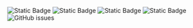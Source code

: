 ![Static Badge](https://img.shields.io/badge/blacklists-60-000000) ![Static Badge](https://img.shields.io/badge/blacklisted-2724367-cc0000) ![Static Badge](https://img.shields.io/badge/whitelisted-2242-00CC00) ![Static Badge](https://img.shields.io/badge/streaming_blacklist-28106-000000) ![GitHub issues](https://img.shields.io/github/issues/fabriziosalmi/blacklists)
